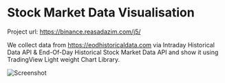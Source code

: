 # Stock Market Data Visualisation
Project url: https://binance.reasadazim.com/j5/

We collect data from https://eodhistoricaldata.com via Intraday Historical Data API & End-Of-Day Historical Stock Market Data API and show it using TradingView Light weight Chart Library.

![Screenshot](https://reasadazim.com/wp-content/uploads/2023/03/Screenshot-2023-03-15-233059.png)
